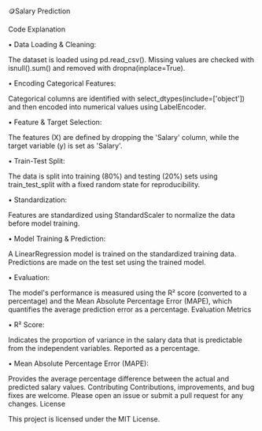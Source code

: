 🪙Salary Prediction

Code Explanation

• Data Loading & Cleaning:

The dataset is loaded using pd.read_csv(). Missing values are checked with isnull().sum() and removed with dropna(inplace=True).

• Encoding Categorical Features:

Categorical columns are identified with select_dtypes(include=['object']) and then encoded into numerical values using LabelEncoder.

• Feature & Target Selection:

The features (X) are defined by dropping the 'Salary' column, while the target variable (y) is set as 'Salary'.

• Train-Test Split:

The data is split into training (80%) and testing (20%) sets using train_test_split with a fixed random state for reproducibility.

• Standardization:

Features are standardized using StandardScaler to normalize the data before model training.

• Model Training & Prediction:

A LinearRegression model is trained on the standardized training data. Predictions are made on the test set using the trained model.

• Evaluation:

The model's performance is measured using the R² score (converted to a percentage) and the Mean Absolute Percentage Error (MAPE), which quantifies the average prediction error as a percentage.
Evaluation Metrics

• R² Score:

Indicates the proportion of variance in the salary data that is predictable from the independent variables. Reported as a percentage.

• Mean Absolute Percentage Error (MAPE):

Provides the average percentage difference between the actual and predicted salary values.
Contributing
Contributions, improvements, and bug fixes are welcome. Please open an issue or submit a pull request for any changes.
License

This project is licensed under the MIT License.
